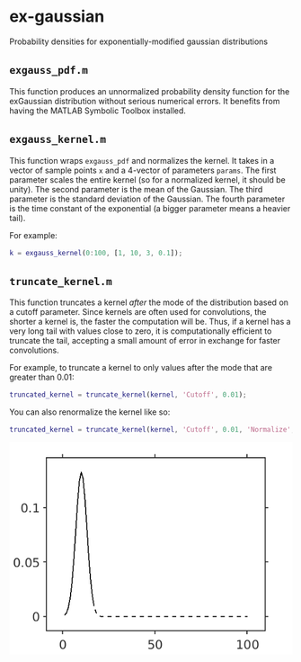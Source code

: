 # ex-gaussian
Probability densities for exponentially-modified gaussian distributions

## `exgauss_pdf.m`

This function produces an unnormalized probability density function
for the exGaussian distribution
without serious numerical errors.
It benefits from having the MATLAB Symbolic Toolbox installed.

## `exgauss_kernel.m`

This function wraps `exgauss_pdf` and normalizes the kernel.
It takes in a vector of sample points `x` and a 4-vector of parameters `params`.
The first parameter scales the entire kernel
(so for a normalized kernel, it should be unity).
The second parameter is the mean of the Gaussian.
The third parameter is the standard deviation of the Gaussian.
The fourth parameter is the time constant of the exponential
(a bigger parameter means a heavier tail).

For example:

```matlab
k = exgauss_kernel(0:100, [1, 10, 3, 0.1]);
```

## `truncate_kernel.m`

This function truncates a kernel *after* the mode of the distribution
based on a cutoff parameter.
Since kernels are often used for convolutions,
the shorter a kernel is, the faster the computation will be.
Thus, if a kernel has a very long tail with values close to zero,
it is computationally efficient to truncate the tail,
accepting a small amount of error in exchange for faster convolutions.

For example,
to truncate a kernel to only values after the mode that are greater than 0.01:

```matlab
truncated_kernel = truncate_kernel(kernel, 'Cutoff', 0.01);
```

You can also renormalize the kernel like so:

```matlab
truncated_kernel = truncate_kernel(kernel, 'Cutoff', 0.01, 'Normalize', true);
```

![The truncated kernel is much shorter than the regular kernel but contains basically the same information.](./demo_truncate_kernel.png)
